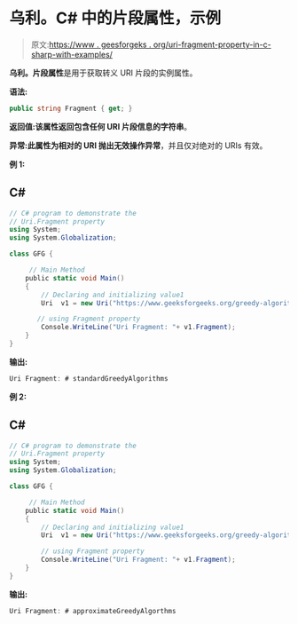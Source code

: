 # 乌利。C# 中的片段属性，示例

> 原文:[https://www . geesforgeks . org/uri-fragment-property-in-c-sharp-with-examples/](https://www.geeksforgeeks.org/uri-fragment-property-in-c-sharp-with-examples/)

**乌利。片段属性**是用于获取转义 URI 片段的实例属性。

**语法:**

```cs
public string Fragment { get; }

```

**返回值:**该属性返回包含任何 URI 片段信息的**字符串**。

**异常:**此属性为相对的 URI 抛出**无效操作异常**，并且仅对绝对的 URIs 有效。

**例 1:**

## C#

```cs
// C# program to demonstrate the  
// Uri.Fragment property  
using System;  
using System.Globalization;  

class GFG {  

     // Main Method  
    public static void Main()  
    {  
        // Declaring and initializing value1  
        Uri  v1 = new Uri("https://www.geeksforgeeks.org/greedy-algorithms/# standardGreedyAlgorithms");

       // using Fragment property  
        Console.WriteLine("Uri Fragment: "+ v1.Fragment);  
    }  
}
```

**输出:**

```cs
Uri Fragment: # standardGreedyAlgorithms

```

**例 2:**

## C#

```cs
// C# program to demonstrate the  
// Uri.Fragment property  
using System;  
using System.Globalization;  

class GFG {  

     // Main Method  
    public static void Main()  
    {  
        // Declaring and initializing value1  
        Uri  v1 = new Uri("https://www.geeksforgeeks.org/greedy-algorithms/# approximateGreedyAlgorthms");

        // using Fragment property  
        Console.WriteLine("Uri Fragment: "+ v1.Fragment);  
    }  
}
```

**输出:**

```cs
Uri Fragment: # approximateGreedyAlgorthms

```